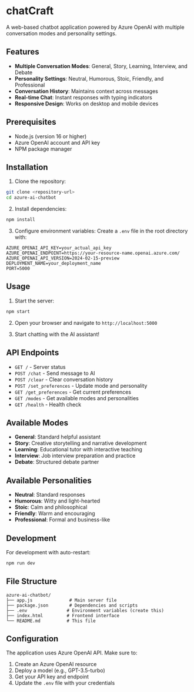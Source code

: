 # chatCraft
A web-based chatbot application powered by Azure OpenAI with multiple conversation modes and personality settings.

## Features

- **Multiple Conversation Modes**: General, Story, Learning, Interview, and Debate
- **Personality Settings**: Neutral, Humorous, Stoic, Friendly, and Professional
- **Conversation History**: Maintains context across messages
- **Real-time Chat**: Instant responses with typing indicators
- **Responsive Design**: Works on desktop and mobile devices

## Prerequisites

- Node.js (version 16 or higher)
- Azure OpenAI account and API key
- NPM package manager

## Installation

1. Clone the repository:
```bash
git clone <repository-url>
cd azure-ai-chatbot
```

2. Install dependencies:
```bash
npm install
```

3. Configure environment variables:
Create a `.env` file in the root directory with:
```
AZURE_OPENAI_API_KEY=your_actual_api_key
AZURE_OPENAI_ENDPOINT=https://your-resource-name.openai.azure.com/
AZURE_OPENAI_API_VERSION=2024-02-15-preview
DEPLOYMENT_NAME=your_deployment_name
PORT=5000
```

## Usage

1. Start the server:
```bash
npm start
```

2. Open your browser and navigate to `http://localhost:5000`

3. Start chatting with the AI assistant!

## API Endpoints

- `GET /` - Server status
- `POST /chat` - Send message to AI
- `POST /clear` - Clear conversation history
- `POST /set_preferences` - Update mode and personality
- `GET /get_preferences` - Get current preferences
- `GET /modes` - Get available modes and personalities
- `GET /health` - Health check

## Available Modes

- **General**: Standard helpful assistant
- **Story**: Creative storytelling and narrative development
- **Learning**: Educational tutor with interactive teaching
- **Interview**: Job interview preparation and practice
- **Debate**: Structured debate partner

## Available Personalities

- **Neutral**: Standard responses
- **Humorous**: Witty and light-hearted
- **Stoic**: Calm and philosophical
- **Friendly**: Warm and encouraging
- **Professional**: Formal and business-like

## Development

For development with auto-restart:
```bash
npm run dev
```

## File Structure

```
azure-ai-chatbot/
├── app.js              # Main server file
├── package.json        # Dependencies and scripts
├── .env               # Environment variables (create this)
├── index.html         # Frontend interface
└── README.md          # This file
```

## Configuration

The application uses Azure OpenAI API. Make sure to:
1. Create an Azure OpenAI resource
2. Deploy a model (e.g., GPT-3.5-turbo)
3. Get your API key and endpoint
4. Update the `.env` file with your credentials
